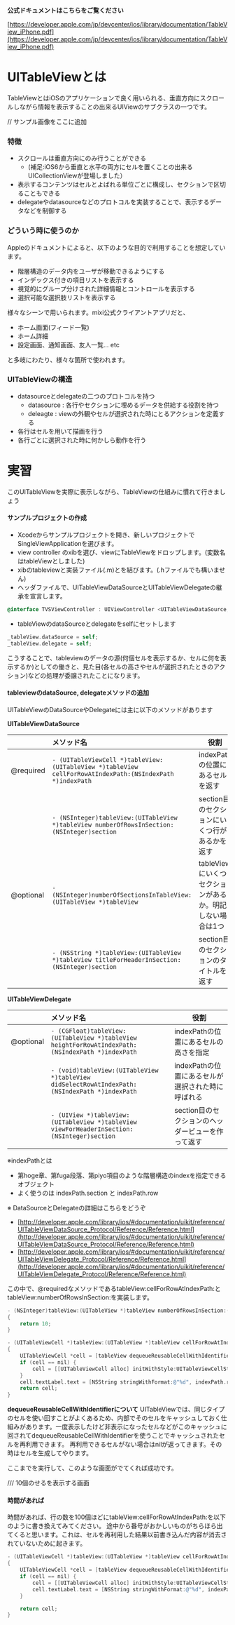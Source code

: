 **公式ドキュメントはこちらをご覧ください**

[https://developer.apple.com/jp/devcenter/ios/library/documentation/TableView_iPhone.pdf](https://developer.apple.com/jp/devcenter/ios/library/documentation/TableView_iPhone.pdf)


# UITableViewとは
TableViewとはiOSのアプリケーションで良く用いられる、垂直方向にスクロールしながら情報を表示することの出来るUIViewのサブクラスの一つです。

// サンプル画像をここに追加

### 特徴
- スクロールは垂直方向にのみ行うことができる
  - (補足:iOS6から垂直と水平の両方にセルを置くことの出来るUICollectionViewが登場しました）
- 表示するコンテンツはセルとよばれる単位ごとに構成し、セクションで区切ることもできる
- delegateやdatasourceなどのプロトコルを実装することで、表示するデータなどを制御する

### どういう時に使うのか

Appleのドキュメントによると、以下のような目的で利用することを想定しています。
- 階層構造のデータ内をユーザが移動できるようにする
- インデックス付きの項目リストを表示する
- 視覚的にグループ分けされた詳細情報とコントロールを表示する
- 選択可能な選択肢リストを表示する

様々なシーンで用いられます。mixi公式クライアントアプリだと、
- ホーム画面(フィード一覧)
- ホーム詳細
- 設定画面、通知画面、友人一覧... etc

と多岐にわたり、様々な箇所で使われます。

### UITableViewの構造

- datasourceとdelegateの二つのプロトコルを持つ
  - datasource : 各行やセクションに埋めるデータを供給する役割を持つ
  - deleagte : viewの外観やセルが選択された時にとるアクションを定義する
- 各行はセルを用いて描画を行う
- 各行ごとに選択された時に何かしら動作を行う


# 実習
このUITableViewを実際に表示しながら、TableViewの仕組みに慣れて行きましょう

#### サンプルプロジェクトの作成
- Xcodeからサンプルプロジェクトを開き、新しいプロジェクトでSingleViewApplicationを選びます。
- view controller のxibを選び、viewにTableViewをドロップします。(変数名はtableViewとしました)
- xibのtableviewと実装ファイル(.m)とを結びます。(.hファイルでも構いません)
- ヘッダファイルで、UITableViewDataSourceとUITableViewDelegateの継承を宣言します。
```objective-c
@interface TVSViewController : UIViewController <UITableViewDataSource, UITableViewDelegate>
```
- tableViewのdataSourceとdelegateをselfにセットします
```objective-c
_tableView.dataSource = self;
_tableView.delegate = self;
```
こうすることで、tableviewのデータの源(何個セルを表示するか、セルに何を表示するか)としての働きと、見た目(各セルの高さやセルが選択されたときのアクション)などの処理が委譲されたことになります。

#### tableviewのdataSource, delegateメソッドの追加
UITableViewのDataSourceやDelegateには主に以下のメソッドがあります

**UITableViewDataSource**

|         | メソッド名           | 役割 |
| ------------- |:-------------| -----|
| @required | `- (UITableViewCell *)tableView:(UITableView *)tableView cellForRowAtIndexPath:(NSIndexPath *)indexPath` |  indexPathの位置にあるセルを返す|
|       | `- (NSInteger)tableView:(UITableView *)tableView numberOfRowsInSection:(NSInteger)section` | section目のセクションにいくつ行があるかを返す |
| @optional | `- (NSInteger)numberOfSectionsInTableView:(UITableView *)tableView` | tableViewにいくつセクションがあるか。明記しない場合は1つ |
|  | `- (NSString *)tableView:(UITableView *)tableView titleForHeaderInSection:(NSInteger)section` | section目のセクションのタイトルを返す |

**UITableViewDelegate**

|         | メソッド名           | 役割 |
| ------------- |:-------------| -----|
| @optional | `- (CGFloat)tableView:(UITableView *)tableView heightForRowAtIndexPath:(NSIndexPath *)indexPath` |  indexPathの位置にあるセルの高さを指定|
| | `- (void)tableView:(UITableView *)tableView didSelectRowAtIndexPath:(NSIndexPath *)indexPath` | indexPathの位置にあるセルが選択された時に呼ばれる |
| | `- (UIView *)tableView:(UITableView *)tableView viewForHeaderInSection:(NSInteger)section` | section目のセクションのヘッダービューを作って返す |


※indexPathとは
- 第hoge章、第fuga段落、第piyo項目のような階層構造のindexを指定できるオブジェクト
- よく使うのは indexPath.section と indexPath.row 

※ DataSourceとDelegateの詳細はこちらをどうぞ
- [http://developer.apple.com/library/ios/#documentation/uikit/reference/UITableViewDataSource_Protocol/Reference/Reference.html](http://developer.apple.com/library/ios/#documentation/uikit/reference/UITableViewDataSource_Protocol/Reference/Reference.html)
- [http://developer.apple.com/library/ios/#documentation/uikit/reference/UITableViewDelegate_Protocol/Reference/Reference.html](http://developer.apple.com/library/ios/#documentation/uikit/reference/UITableViewDelegate_Protocol/Reference/Reference.html)

この中で、@requiredなメソッドであるtableView:cellForRowAtIndexPath:とtableView:numberOfRowsInSection:を実装します。

```objective-c
- (NSInteger)tableView:(UITableView *)tableView numberOfRowsInSection:(NSInteger)section
{
    return 10;
}

- (UITableViewCell *)tableView:(UITableView *)tableView cellForRowAtIndexPath:(NSIndexPath *)indexPath
{
    UITableViewCell *cell = [tableView dequeueReusableCellWithIdentifier:@"Cell"];
    if (cell == nil) {
        cell = [[UITableViewCell alloc] initWithStyle:UITableViewCellStyleDefault reuseIdentifier:@"Cell"];
    }
    cell.textLabel.text = [NSString stringWithFormat:@"%d", indexPath.row]; // 何番目のセルかを表示させました
    return cell;
}
```

**dequeueReusableCellWithIdentifierについて** 
UITableViewでは、同じタイプのセルを使い回すことがよくあるため、内部でそのセルをキャッシュしておく仕組みがあります。一度表示したけど非表示になったセルなどがこのキャッシュに回されてdequeueReusableCellWithIdentifierを使うことでキャッシュされたセルを再利用できます。
再利用できるセルがない場合はnilが返ってきます。その時はセルを生成してやります。

ここまでを実行して、このような画面がでてくれば成功です。

/// 10個のせるを表示する画面




#### 時間があれば
時間があれば、行の数を100個ほどにtableView:cellForRowAtIndexPath:を以下のように書き換えてみてください。
途中から番号がおかしいものがちらほら出てくると思います。これは、セルを再利用した結果以前書き込んだ内容が消去されていないために起きます。
```objective-c
- (UITableViewCell *)tableView:(UITableView *)tableView cellForRowAtIndexPath:(NSIndexPath *)indexPath
{
    UITableViewCell *cell = [tableView dequeueReusableCellWithIdentifier:@"Cell"];
    if (cell == nil) {
        cell = [[UITableViewCell alloc] initWithStyle:UITableViewCellStyleDefault reuseIdentifier:@"Cell"];
        cell.textLabel.text = [NSString stringWithFormat:@"%d", indexPath.row]; // 移動させた
    }

    return cell;
}
```


